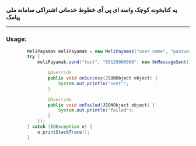 ### یه کتابخونه کوچک واسه ای پی آی خطوط خدماتی اشتراکی سامانه ملی پیامک

------------


### Usage:
```java
		MeliPayamak meliPayamak = new MeliPayamak("user name", "password", bodyId);
		try {
			meliPayamak.send("test", "09120000000", new OnMessageSent() {

				@Override
				public void onSuccess(JSONObject object) {
					System.out.println("sent");
				}

				@Override
				public void onFailed(JSONObject object) {
					System.out.println("failed");
				}
			});
		} catch (IOException e) {
			e.printStackTrace();
		}
```
